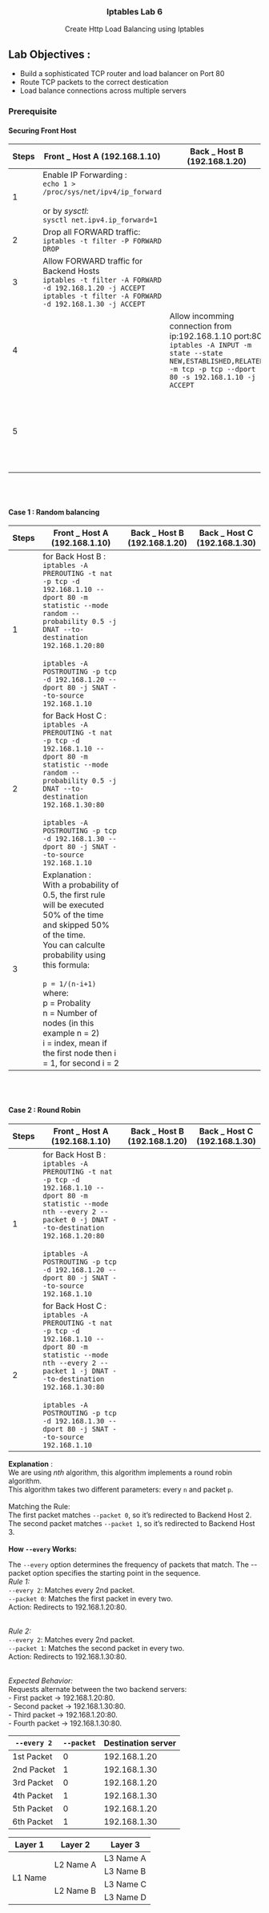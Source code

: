 <br />
<div align="center">
  <h3 align="center">Iptables Lab 6</h3>
  <p align="center">Create Http Load Balancing using Iptables<br>
</div>


## Lab Objectives : <br>
-  Build a sophisticated TCP router and load balancer on Port 80<br>
-  Route TCP packets to the correct destication<br>
-  Load balance connections across multiple servers<br>

### Prerequisite 
#### Securing Front Host 
| Steps | Front _ Host A (192.168.1.10) | Back _ Host B (192.168.1.20) | Back _ Host C (192.168.1.30) |
| --- | --- | --- | --- |
|1|Enable IP Forwarding : <br>`echo 1 > /proc/sys/net/ipv4/ip_forward`<br><br>or by *sysctl*:<br>`sysctl net.ipv4.ip_forward=1`|||
|2|Drop all FORWARD traffic:<br>`iptables -t filter -P FORWARD DROP`|||
|3|Allow FORWARD traffic for Backend Hosts <br>`iptables -t filter -A FORWARD -d 192.168.1.20 -j ACCEPT`<br>`iptables -t filter -A FORWARD -d 192.168.1.30 -j ACCEPT` | | |
|4||Allow incomming connection from ip:192.168.1.10 port:80 <br>`iptables -A INPUT -m state --state NEW,ESTABLISHED,RELATED -m tcp -p tcp --dport 80 -s 192.168.1.10 -j ACCEPT`||
|5|||Allow incomming connection from ip:192.168.1.10 port:80 <br>`iptables -A INPUT -m state --state NEW,ESTABLISHED,RELATED -m tcp -p tcp --dport 80 -s 192.168.1.10 -j ACCEPT`|

<br><br>
#### Case 1 : Random balancing
| Steps | Front _ Host A (192.168.1.10) | Back _ Host B (192.168.1.20) | Back _ Host C (192.168.1.30) |
| --- | --- | --- | --- |
|1|for Back Host B :<br>`iptables -A PREROUTING -t nat -p tcp -d 192.168.1.10 --dport 80 -m statistic --mode random --probability 0.5 -j DNAT --to-destination 192.168.1.20:80`<br><br>`iptables -A POSTROUTING -p tcp -d 192.168.1.20 --dport 80 -j SNAT --to-source 192.168.1.10`|||
|2|for Back Host C :<br>`iptables -A PREROUTING -t nat -p tcp -d 192.168.1.10 --dport 80 -m statistic --mode random --probability 0.5 -j DNAT --to-destination 192.168.1.30:80`<br><br>`iptables -A POSTROUTING -p tcp -d 192.168.1.30 --dport 80 -j SNAT --to-source 192.168.1.10`|||
|3|Explanation : <br>With a probability of 0.5, the first rule will be executed 50% of the time and skipped 50% of the time.<br>You can calculte probability using this formula:<br><br>`p = 1/(n-i+1)`<br>where:<br>p = Probality<br> n = Number of nodes (in this example n = 2)<br> i = index, mean if the first node then i = 1, for second i = 2|||

<br><br>
#### Case 2 : Round Robin
| Steps | Front _ Host A (192.168.1.10) | Back _ Host B (192.168.1.20) | Back _ Host C (192.168.1.30) |
| --- | --- | --- | --- |
|1|for Back Host B :<br>`iptables -A PREROUTING -t nat -p tcp -d 192.168.1.10 --dport 80 -m statistic --mode nth --every 2 --packet 0 -j DNAT --to-destination 192.168.1.20:80`<br><br>`iptables -A POSTROUTING -p tcp -d 192.168.1.20 --dport 80 -j SNAT --to-source 192.168.1.10`|||
|2|for Back Host C :<br>`iptables -A PREROUTING -t nat -p tcp -d 192.168.1.10 --dport 80 -m statistic --mode nth --every 2 --packet 1 -j DNAT --to-destination 192.168.1.30:80`<br><br>`iptables -A POSTROUTING -p tcp -d 192.168.1.30 --dport 80 -j SNAT --to-source 192.168.1.10`|||



<b>Explanation</b> : <br>We are using *nth* algorithm, this algorithm implements a round robin algorithm.<br>This algorithm takes two different parameters: every `n` and packet `p`.<br><br>Matching the Rule:<br>The first packet matches `--packet 0`, so it’s redirected to Backend Host 2.<br>The second packet matches `--packet 1`, so it’s redirected to Backend Host 3.
<br><br>
<b>How `--every` Works:</b> <br>

The `--every` option determines the frequency of packets that match. The --packet option specifies the starting point in the sequence.<br>
*Rule 1:*<br>
    `--every 2`: Matches every 2nd packet.<br>
    `--packet 0`: Matches the first packet in every two.<br>
    Action: Redirects to 192.168.1.20:80.<br><br>

*Rule 2:*<br>
    `--every 2`: Matches every 2nd packet.<br>
    `--packet 1`: Matches the second packet in every two.<br>
    Action: Redirects to 192.168.1.30:80.<br><br>

*Expected Behavior:*<br>
    Requests alternate between the two backend servers:<br>
       - First packet → 192.168.1.20:80.<br>
       - Second packet → 192.168.1.30:80.<br>
       - Third packet → 192.168.1.20:80.<br>
       - Fourth packet → 192.168.1.30:80.<br>

| `--every 2` | `--packet` | Destination server |
| --- | --- | --- | 
|1st Packet |0|192.168.1.20|
|2nd Packet |1|192.168.1.30|
|3rd Packet |0|192.168.1.20|
|4th Packet |1|192.168.1.30|
|5th Packet |0|192.168.1.20|
|6th Packet |1|192.168.1.30|

<table>
    <thead>
        <tr>
            <th>Layer 1</th>
            <th>Layer 2</th>
            <th>Layer 3</th>
        </tr>
    </thead>
    <tbody>
        <tr>
            <td rowspan=4>L1 Name</td>
            <td rowspan=2>L2 Name A</td>
            <td>L3 Name A</td>
        </tr>
        <tr>
            <td>L3 Name B</td>
        </tr>
        <tr>
            <td rowspan=2>L2 Name B</td>
            <td>L3 Name C</td>
        </tr>
        <tr>
            <td>L3 Name D</td>
        </tr>
    </tbody>
</table>

